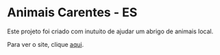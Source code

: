 # Animais Carentes - ES

Este projeto foi criado com inutuito de ajudar um abrigo de animais local.

Para ver o site, clique [aqui](https://keziaoliveira.github.io/Projeto-Animais-Carentes/).
